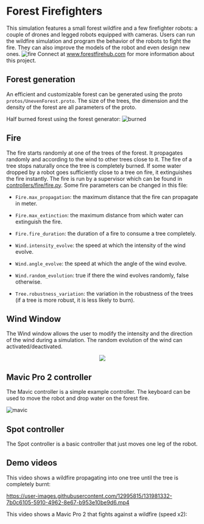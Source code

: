 # Forest Firefighters

This simulation features a small forest wildfire and a few firefighter robots: a couple of drones and legged robots equipped with cameras.
Users can run the wildfire simulation and program the behavior of the robots to fight the fire.
They can also improve the models of the robot and even design new ones.
![fire](https://user-images.githubusercontent.com/12995815/131650395-876f5ce5-ecdc-4eb7-83bc-a86f94709e32.png)
Connect at www.forestfirehub.com for more information about this project.


## Forest generation
An efficient and customizable forest can be generated using the proto `protos/UnevenForest.proto`.
The size of the trees, the dimension and the density of the forest are all parameters of the proto.

Half burned forest using the forest generator:
![burned](https://user-images.githubusercontent.com/12995815/131650414-fb5fe445-c74d-4c89-bc05-562f6a304ef3.png)


## Fire
The fire starts randomly at one of the trees of the forest.
It propagates randomly and according to the wind to other trees close to it.
The fire of a tree stops naturally once the tree is completely burned.
If some water dropped by a robot goes sufficiently close to a tree on fire, it extinguishes the fire instantly.
The fire is run by a supervisor which can be found in [controllers/fire/fire.py](controllers/fire/fire.py).
Some fire parameters can be changed in this file: 

- `Fire.max_propagation`: the maximum distance that the fire can propagate in meter.

- `Fire.max_extinction`: the maximum distance from which water can extinguish the fire.
  
- `Fire.fire_duration`: the duration of a fire to consume a tree completely.
  
- `Wind.intensity_evolve`: the speed at which the intensity of the wind evolve.
   
- `Wind.angle_evolve`: the speed at which the angle of the wind evolve.
  
- `Wind.random_evolution`: true if there the wind evolves randomly, false otherwise.
   
- `Tree.robustness_variation`: the variation in the robustness of the trees (if a tree is more robust, it is less likely to burn).

## Wind Window
The Wind window allows the user to modify the intensity and the direction of the wind during a simulation.
The random evolution of the wind can activated/deactivated.

<div align="center"><img src="https://user-images.githubusercontent.com/12995815/131666969-df9b520f-338d-42fc-a533-8e0a161edcc1.png"></div>


## Mavic Pro 2 controller
The Mavic controller is a simple example controller.
The keyboard can be used to move the robot and drop water on the forest fire.

![mavic](https://user-images.githubusercontent.com/12995815/131667338-302ff820-19ff-4736-8195-b48d1c55a3ad.png)


## Spot controller  
The Spot controller is a basic controller that just moves one leg of the robot.


## Demo videos
This video shows a wildfire propagating into one tree until the tree is completely burnt:

https://user-images.githubusercontent.com/12995815/131981332-7b0c6105-5910-4962-8e67-b953e10be9d6.mp4

This video shows a Mavic Pro 2 that fights against a wildfire (speed x2):
